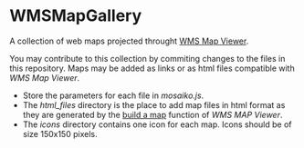 # WMSMapGallery
A collection of web maps projected throught [WMS Map Viewer](https://wms-viewer-online.appspot.com/).

You may contribute to this collection by commiting changes to the files in this repository. Maps may be added as links or as html files compatible with *WMS Map Viewer*.
* Store the parameters for each file in *mosaiko.js*.
* The *html_files* directory is the place to add map files in html format as they are generated by the [build a map](https://wms-viewer-online.appspot.com/custom3.html?&wmsurl=https://ows.terrestris.de/osm/service?&wmslayer=OSM-WMS&wmsborder=none&wmsside=Build&wmscenterx=23.63&wmscentery=38.2021&wmszoom=5&wmsprj=EPSG:4326) function of *WMS MAP Viewer*.
* The *icons* directory contains one icon for each map. Icons should be of size 150x150 pixels.

